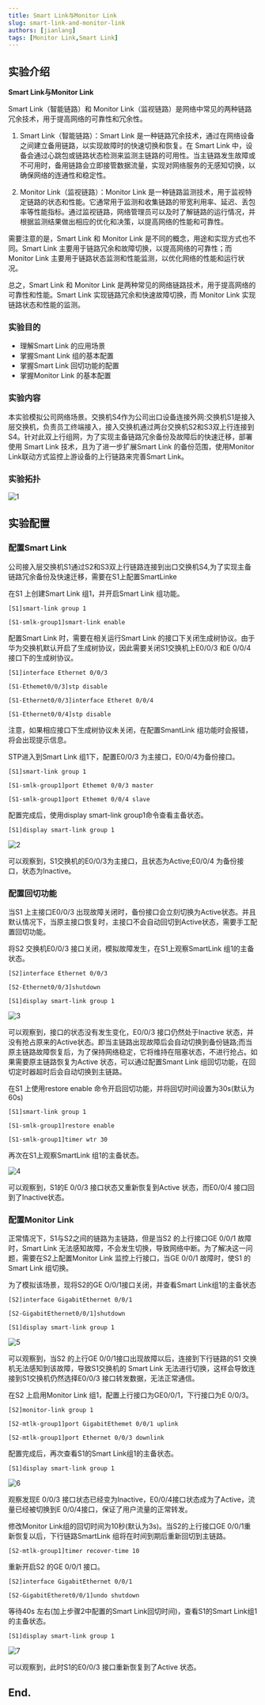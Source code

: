 ```yaml
---
title: Smart Link与Monitor Link
slug: smart-link-and-monitor-link
authors: [jianlang]
tags: [Monitor Link,Smart Link]
---
```


## 实验介绍

**Smart Link与Monitor Link**

Smart Link（智能链路）和 Monitor Link（监视链路）是网络中常见的两种链路冗余技术，用于提高网络的可靠性和冗余性。

1. Smart Link（智能链路）：Smart Link 是一种链路冗余技术，通过在网络设备之间建立备用链路，以实现故障时的快速切换和恢复。在 Smart Link 中，设备会通过心跳包或链路状态检测来监测主链路的可用性。当主链路发生故障或不可用时，备用链路会立即接管数据流量，实现对网络服务的无感知切换，以确保网络的连通性和稳定性。

   

2. Monitor Link（监视链路）：Monitor Link 是一种链路监测技术，用于监视特定链路的状态和性能。它通常用于监测和收集链路的带宽利用率、延迟、丢包率等性能指标。通过监视链路，网络管理员可以及时了解链路的运行情况，并根据监测结果做出相应的优化和决策，以提高网络的性能和可靠性。

需要注意的是，Smart Link 和 Monitor Link 是不同的概念，用途和实现方式也不同。Smart Link 主要用于链路冗余和故障切换，以提高网络的可靠性；而 Monitor Link 主要用于链路状态监测和性能监测，以优化网络的性能和运行状况。

总之，Smart Link 和 Monitor Link 是两种常见的网络链路技术，用于提高网络的可靠性和性能。Smart Link 实现链路冗余和快速故障切换，而 Monitor Link 实现链路状态和性能的监测。

<!--truncate-->

### 实验目的

- 理解Smart Link 的应用场景
- 掌握Smant Link 组的基本配置
- 掌握Smart Link 回切功能的配置
- 掌握Monitor Link 的基本配置

### 实验内容

本实验模拟公司网络场景。交换机S4作为公司出口设备连接外网:交换机S1是接入层交换机，负责员工终端接入，接入交换机通过两台交换机S2和S3双上行连接到S4。针对此双上行组网，为了实现主备链路冗余备份及故障后的快速迁移，部署使用 Smart Link 技术，且为了进一步扩展Smart Link 的备份范围，使用Monitor Link联动方式监控上游设备的上行链路来完善Smart Link。

### 实验拓扑

![1](https://static.cocomoe.cn/static/hcialab/2024221/1.webp)

## 实验配置

### 配置Smart Link

公司接入层交换机S1通过S2和S3双上行链路连接到出口交换机S4,为了实现主备链路冗余备份及快速迁移，需要在S1上配置SmartLinke

在S1 上创建Smart Link 组1，并开启Smart Link 组功能。

```
[S1]smart-link group 1

[S1-smlk-group1]smart-link enable
```

配置Smart Link 时，需要在相关运行Smart Link 的接口下关闭生成树协议。由于华为交换机默认开启了生成树协议，因此需要关闭S1交换机上E0/0/3 和E 0/0/4 接口下的生成树协议。

```
[S1]interface Ethernet 0/0/3

[S1-Ethemet0/0/3]stp disable

[S1-Ethernet0/0/3]interface Etheret 0/0/4

[S1-Ethernet0/0/4]stp disable
```

注意，如果相应接口下生成树协议未关闭，在配置SmantLink 组功能时会报错，将会出现提示信息。

STP进入到Smart Link 组1下，配置E0/0/3 为主接口，E0/0/4为备份接口。

```
[S1]smart-link group 1

[S1-smlk-group1]port Ethemet 0/0/3 master

[S1-smlk-group1]port Ethemet 0/0/4 slave
```

配置完成后，使用display smart-link group1命令查看主备状态。

```
[S1]display smart-link group 1
```

![2](https://static.cocomoe.cn/static/hcialab/2024221/2.webp)

可以观察到，S1交换机的E0/0/3为主接口，且状态为Active;E0/0/4 为备份接口，状态为Inactive。

### 配置回切功能

当S1 上主接口E0/0/3 出现故障关闭时，备份接口会立刻切换为Active状态。并且默认情况下，当原主接口恢复时，主接口不会自动回切到Active状态，需要手工配置回切功能。

将S2 交换机E0/0/3 接口关闭，模拟故障发生，在S1上观察SmartLink 组1的主备状态。

```
[S2]interface Ethernet 0/0/3

[S2-Ethernet0/0/3]shutdown

[S1]display smart-link group 1
```

![3](https://static.cocomoe.cn/static/hcialab/2024221/3.webp)

可以观察到，接口的状态没有发生变化，E0/0/3 接口仍然处于Inactive 状态，并没有抢占原来的Active状态。即当主链路出现故障后会自动切换到备份链路;而当原主链路故障恢复后，为了保持网络稳定，它将维持在阻塞状态，不进行抢占。如果需要原主链路恢复为Active 状态，可以通过配置Smant Link 组回切功能，在回切定时器超时后会自动切换到主链路。

在S1 上使用restore enable 命令开启回切功能，并将回切时间设置为30s(默认为60s)

```
[S1]smart-link group 1

[S1-smlk-group1]restore enable

[S1-smlk-group1]timer wtr 30
```

再次在S1上观察SmartLink 组1的主备状态。

![4](https://static.cocomoe.cn/static/hcialab/2024221/4.webp)

可以观察到，S1的E 0/0/3 接口状态又重新恢复到Active 状态，而E0/0/4 接口回到了Inactive状态。

### 配置Monitor Link

正常情况下，S1与S2之间的链路为主链路，但是当S2 的上行接口GE 0/0/1 故障时，Smart Link 无法感知故障，不会发生切换，导致网络中断。为了解决这一问题，需要在S2上配置Monitor Link 监控上行接口，当GE 0/0/1 故障时，使S1 的Smart Link 组切换。

为了模拟该场景，现将S2的GE O/0/1接口关闭，并查看Smart Link组1的主备状态

```
[S2]interface GigabitEthernet 0/0/1

[S2-GigabitEthernet0/0/1]shutdown

[S1]display smart-link group 1
```

![5](https://static.cocomoe.cn/static/hcialab/2024221/5.webp)

可以观察到，当S2 的上行GE 0/0/1接口出现故障以后，连接到下行链路的S1 交换机无法感知到该故障，导致S1交换机的 Smart Link 无法进行切换，这样会导致连接到S1交换机仍然选择E0/0/3 接口转发数据，无法正常通信。

在S2 上启用Monitor Link 组1，配置上行接口为GE0/0/1，下行接口为E 0/0/3。

```
[S2]monitor-link group 1

[S2-mtlk-group1]port GigabitEthemet 0/0/1 uplink

[S2-mtlk-group1]port Ethernet 0/0/3 downlink
```

配置完成后，再次查看S1的Smart Link组1的主备状态。

```
[S1]display smart-link group 1
```

![6](https://static.cocomoe.cn/static/hcialab/2024221/6.webp)

观察发现E 0/0/3 接口状态已经变为Inactive，E0/0/4接口状态成为了Active，流量已经被切换到E 0/0/4接口，保证了用户流量的正常转发。

修改Monitor Link组的回切时间为10秒(默认为3s)。当S2的上行接口GE 0/0/1重新恢复以后，下行链路SmartLink 组将在时间到期后重新回切到主链路。

```
[S2-mtlk-group1]timer recover-time 10
```

重新开启S2 的GE 0/0/1 接口。

```
[S2]interface GigabitEthernet 0/0/1

[S2-GigabitEtheret0/0/1]undo shutdown
```

等待40s 左右(加上步骤2中配置的Smart Link回切时间)，查看S1的Smart Link组1的主备状态。

```
[S1]display smart-link group 1
```

![7](https://static.cocomoe.cn/static/hcialab/2024221/7.webp)

可以观察到，此时S1的E0/0/3 接口重新恢复到了Active 状态。

## End.

